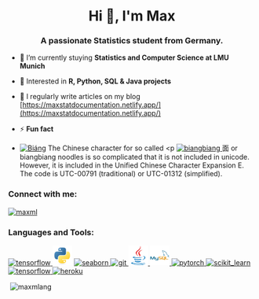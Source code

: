 <h1 align="center">Hi 👋, I'm Max</h1>
<h3 align="center">A passionate Statistics student from Germany.</h3>

- 🔭 I’m currently stuying **Statistics and Computer Science at LMU Munich**

- 🌱 Interested in **R, Python, SQL & Java projects**

- 📝 I regularly write articles on my blog [https://maxstatdocumentation.netlify.app/](https://maxstatdocumentation.netlify.app/)

- ⚡ **Fun fact** 
- <a title="Erin Silversmith, Cangjie6, Public domain, via Wikimedia Commons" href="https://commons.wikimedia.org/wiki/File:Bi%C3%A1ng.svg"><img width="512" alt="Biáng" src="https://upload.wikimedia.org/wikipedia/commons/thumb/4/41/Bi%C3%A1ng.svg/512px-Bi%C3%A1ng.svg.png"></a>
The Chinese character for so called <p <a href="https://en.wikipedia.org/wiki/Biangbiang_noodles#/media/File:Biáng.svg" target="_blank" rel="noreferrer"> <img src="https://en.wikipedia.org/wiki/Biangbiang_noodles#/media/File:Biáng.svg" alt="biangbiang" width= "10" height= "10" /> </a>
面 or biangbiang noodles is so complicated that it is not included in unicode. However, it is included in the Unified Chinese Character Expansion E. The code is UTC-00791 (traditional) or UTC-01312 (simplified).

<h3 align="left">Connect with me:</h3>
<p align="left">
<a href="https://linkedin.com/in/maxml" target="blank"><img align="center" src="https://raw.githubusercontent.com/rahuldkjain/github-profile-readme-generator/master/src/images/icons/Social/linked-in-alt.svg" alt="maxml" height="30" width="40" /></a>
</p>

<h3 align="left">Languages and Tools:</h3>
<p align="left"> <a href="https://www.r-project.org" target="_blank" rel="noreferrer"> <img src="https://www.vectorlogo.zone/logos/r-project/r-project-official.svg" alt="tensorflow" width="40" height="40"/> </a> 
<a href="https://www.python.org" target="_blank" rel="noreferrer"> <img src="https://raw.githubusercontent.com/devicons/devicon/master/icons/python/python-original.svg" alt="python" width="40" height="40"/></a>
<a href="https://seaborn.pydata.org/" target="_blank" rel="noreferrer"> <img src="https://seaborn.pydata.org/_images/logo-mark-lightbg.svg" alt="seaborn" width="40" height="40"/> </a> 
<a href="https://git-scm.com/" target="_blank" rel="noreferrer"> <img src="https://www.vectorlogo.zone/logos/git-scm/git-scm-icon.svg" alt="git" width="40" height="40"/> </a> 
<a href="https://www.java.com" target="_blank" rel="noreferrer"> <img src="https://raw.githubusercontent.com/devicons/devicon/master/icons/java/java-original.svg" alt="java" width="40" height="40"/> </a> 
<a href="https://www.mysql.com/" target="_blank" rel="noreferrer"> <img src="https://raw.githubusercontent.com/devicons/devicon/master/icons/mysql/mysql-original-wordmark.svg" alt="mysql" width="40" height="40"/> </a> 
<a href="https://pytorch.org/" target="_blank" rel="noreferrer"> <img src="https://www.vectorlogo.zone/logos/pytorch/pytorch-icon.svg" alt="pytorch" width="40" height="40"/> </a> 
<a href="https://scikit-learn.org/" target="_blank" rel="noreferrer"> <img src="https://upload.wikimedia.org/wikipedia/commons/0/05/Scikit_learn_logo_small.svg" alt="scikit_learn" width="40" height="40"/> </a> 
<a href="https://www.tensorflow.org" target="_blank" rel="noreferrer"> <img src="https://www.vectorlogo.zone/logos/tensorflow/tensorflow-icon.svg" alt="tensorflow" width="40" height="40"/> </a>
<a href="https://heroku.com" target="_blank" rel="noreferrer"> <img src="https://www.vectorlogo.zone/logos/heroku/heroku-icon.svg" alt="heroku" width="40" height="40"/> </a>  </p>

<p>&nbsp;<img align="center" src="https://github-readme-stats.vercel.app/api?username=maxmlang&show_icons=true&locale=en" alt="maxmlang" /></p>
